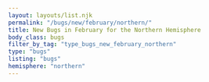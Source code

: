 ```yaml
---
layout: layouts/list.njk
permalink: "/bugs/new/february/northern/"
title: New Bugs in February for the Northern Hemisphere
body_class: bugs
filter_by_tag: "type_bugs_new_february_northern"
type: "bugs"
listing: "bugs"
hemisphere: "northern"
---
```


